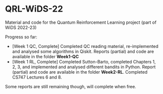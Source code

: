 # QRL-WiDS-22

Material and code for the Quantum Reinforcement Learning project (part of WiDS 2022-23)

Progress so far:
- [Week 1 QC, Complete] Completed QC reading material, re-implemented and analysed some algorithms in Qiskit. Reports (partial) and code are available in the folder **Week1-QC**
- [Week 1 RL, Complete] Completed Sutton-Barto, completed Chapters 1, 2, 3, and implemented and analysed different bandits in Python. Report (partial) and code are available in the folder **Week2-RL**. Completed CS747 Lectures 6 and 8.

Some reports are still remaining though, will complete when free.
